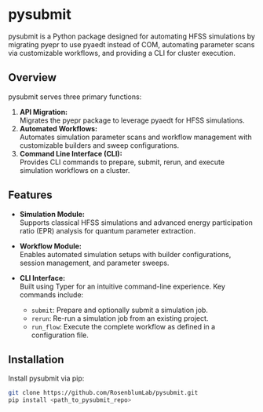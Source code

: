 # pysubmit

pysubmit is a Python package designed for automating HFSS simulations by migrating pyepr to use pyaedt instead of COM, automating parameter scans via customizable workflows, and providing a CLI for cluster execution.

## Overview

pysubmit serves three primary functions:
1. **API Migration:**  
   Migrates the pyepr package to leverage pyaedt for HFSS simulations.
2. **Automated Workflows:**  
   Automates simulation parameter scans and workflow management with customizable builders and sweep configurations.
3. **Command Line Interface (CLI):**  
   Provides CLI commands to prepare, submit, rerun, and execute simulation workflows on a cluster.

## Features

- **Simulation Module:**  
  Supports classical HFSS simulations and advanced energy participation ratio (EPR) analysis for quantum parameter extraction.
  
- **Workflow Module:**  
  Enables automated simulation setups with builder configurations, session management, and parameter sweeps.
  
- **CLI Interface:**  
  Built using Typer for an intuitive command-line experience. Key commands include:
  - `submit`: Prepare and optionally submit a simulation job.
  - `rerun`: Re-run a simulation job from an existing project.
  - `run_flow`: Execute the complete workflow as defined in a configuration file.

## Installation

Install pysubmit via pip:

```bash
git clone https://github.com/RosenblumLab/pysubmit.git
pip install <path_to_pysubmit_repo>
